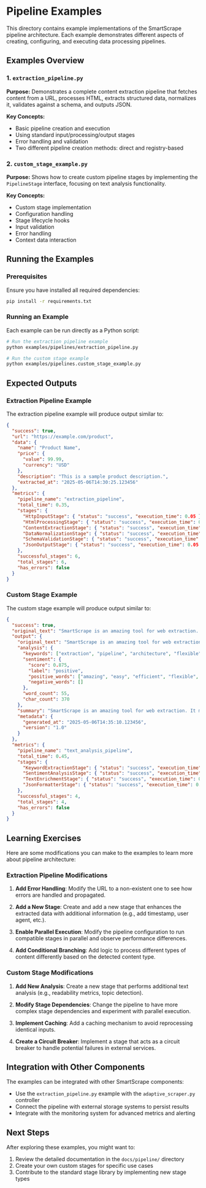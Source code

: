 # Pipeline Examples

This directory contains example implementations of the SmartScrape pipeline architecture. Each example demonstrates different aspects of creating, configuring, and executing data processing pipelines.

## Examples Overview

### 1. `extraction_pipeline.py`

**Purpose:** Demonstrates a complete content extraction pipeline that fetches content from a URL, processes HTML, extracts structured data, normalizes it, validates against a schema, and outputs JSON.

**Key Concepts:**
- Basic pipeline creation and execution
- Using standard input/processing/output stages
- Error handling and validation
- Two different pipeline creation methods: direct and registry-based

### 2. `custom_stage_example.py`

**Purpose:** Shows how to create custom pipeline stages by implementing the `PipelineStage` interface, focusing on text analysis functionality.

**Key Concepts:**
- Custom stage implementation
- Configuration handling
- Stage lifecycle hooks
- Input validation
- Error handling
- Context data interaction

## Running the Examples

### Prerequisites

Ensure you have installed all required dependencies:

```bash
pip install -r requirements.txt
```

### Running an Example

Each example can be run directly as a Python script:

```bash
# Run the extraction pipeline example
python examples/pipelines/extraction_pipeline.py

# Run the custom stage example
python examples/pipelines.custom_stage_example.py
```

## Expected Outputs

### Extraction Pipeline Example

The extraction pipeline example will produce output similar to:

```json
{
  "success": true,
  "url": "https://example.com/product",
  "data": {
    "name": "Product Name",
    "price": {
      "value": 99.99,
      "currency": "USD"
    },
    "description": "This is a sample product description.",
    "extracted_at": "2025-05-06T14:30:25.123456"
  },
  "metrics": {
    "pipeline_name": "extraction_pipeline",
    "total_time": 0.35,
    "stages": {
      "HttpInputStage": { "status": "success", "execution_time": 0.05 },
      "HtmlProcessingStage": { "status": "success", "execution_time": 0.07 },
      "ContentExtractionStage": { "status": "success", "execution_time": 0.08 },
      "DataNormalizationStage": { "status": "success", "execution_time": 0.06 },
      "SchemaValidationStage": { "status": "success", "execution_time": 0.04 },
      "JsonOutputStage": { "status": "success", "execution_time": 0.05 }
    },
    "successful_stages": 6,
    "total_stages": 6,
    "has_errors": false
  }
}
```

### Custom Stage Example

The custom stage example will produce output similar to:

```json
{
  "success": true,
  "original_text": "SmartScrape is an amazing tool for web extraction...",
  "output": {
    "original_text": "SmartScrape is an amazing tool for web extraction...",
    "analysis": {
      "keywords": ["extraction", "pipeline", "architecture", "flexible", "powerful"],
      "sentiment": {
        "score": 0.875,
        "label": "positive",
        "positive_words": ["amazing", "easy", "efficient", "flexible", "powerful", "happy", "clean", "recommended"],
        "negative_words": []
      },
      "word_count": 55,
      "char_count": 370
    },
    "summary": "SmartScrape is an amazing tool for web extraction. It makes gathering data from websites incredibly easy and efficient.",
    "metadata": {
      "generated_at": "2025-05-06T14:35:10.123456",
      "version": "1.0"
    }
  },
  "metrics": {
    "pipeline_name": "text_analysis_pipeline",
    "total_time": 0.45,
    "stages": {
      "KeywordExtractionStage": { "status": "success", "execution_time": 0.12 },
      "SentimentAnalysisStage": { "status": "success", "execution_time": 0.11 },
      "TextEnrichmentStage": { "status": "success", "execution_time": 0.14 },
      "JsonFormatterStage": { "status": "success", "execution_time": 0.08 }
    },
    "successful_stages": 4,
    "total_stages": 4,
    "has_errors": false
  }
}
```

## Learning Exercises

Here are some modifications you can make to the examples to learn more about pipeline architecture:

### Extraction Pipeline Modifications

1. **Add Error Handling**: Modify the URL to a non-existent one to see how errors are handled and propagated.

2. **Add a New Stage**: Create and add a new stage that enhances the extracted data with additional information (e.g., add timestamp, user agent, etc.).

3. **Enable Parallel Execution**: Modify the pipeline configuration to run compatible stages in parallel and observe performance differences.

4. **Add Conditional Branching**: Add logic to process different types of content differently based on the detected content type.

### Custom Stage Modifications

1. **Add New Analysis**: Create a new stage that performs additional text analysis (e.g., readability metrics, topic detection).

2. **Modify Stage Dependencies**: Change the pipeline to have more complex stage dependencies and experiment with parallel execution.

3. **Implement Caching**: Add a caching mechanism to avoid reprocessing identical inputs.

4. **Create a Circuit Breaker**: Implement a stage that acts as a circuit breaker to handle potential failures in external services.

## Integration with Other Components

The examples can be integrated with other SmartScrape components:

- Use the `extraction_pipeline.py` example with the `adaptive_scraper.py` controller
- Connect the pipeline with external storage systems to persist results
- Integrate with the monitoring system for advanced metrics and alerting

## Next Steps

After exploring these examples, you might want to:

1. Review the detailed documentation in the `docs/pipeline/` directory
2. Create your own custom stages for specific use cases
3. Contribute to the standard stage library by implementing new stage types